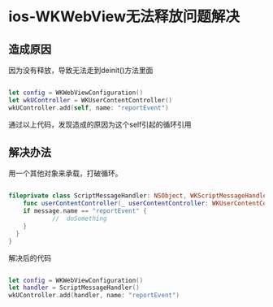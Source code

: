 # ios-WKWebView无法释放问题解决

## 造成原因

因为没有释放，导致无法走到deinit()方法里面

``` swift

let config = WKWebViewConfiguration()
let wkUController = WKUserContentController()
wkUController.add(self, name: "reportEvent")

```

通过以上代码，发现造成的原因为这个self引起的循环引用

## 解决办法

用一个其他对象来承载，打破循环。

``` swift

fileprivate class ScriptMessageHandler: NSObject, WKScriptMessageHandler {
	func userContentController(_ userContentController: WKUserContentController, didReceive message: WKScriptMessage) {
    if message.name == "reportEvent" {
			//	doSomething
    }
  }
}

```

解决后的代码

``` swift

let config = WKWebViewConfiguration()
let handler = ScriptMessageHandler()
wkUController.add(handler, name: "reportEvent")

```
